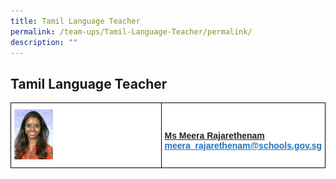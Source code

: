 ```yaml
---
title: Tamil Language Teacher
permalink: /team-ups/Tamil-Language-Teacher/permalink/
description: ""
---
```

## **Tamil Language Teacher**


<style type="text/css">
.tg  {border-collapse:collapse;border-spacing:0;}
.tg td{border-color:black;border-style:solid;border-width:1px;font-family:Arial, sans-serif;font-size:14px;
  overflow:hidden;padding:10px 5px;word-break:normal;}
.tg th{border-color:black;border-style:solid;border-width:1px;font-family:Arial, sans-serif;font-size:14px;
  font-weight:normal;overflow:hidden;padding:10px 5px;word-break:normal;}
.tg .tg-l2bf{background-color:#FFF;color:#222;font-weight:bold;text-align:left;vertical-align:middle}
.tg .tg-h5mn{background-color:;color:#222;text-align:left;vertical-align:middle}
.tg .tg-1ppo{background-color:#FFF;color:#222;text-align:left;vertical-align:middle}
.tg .tg-rs0e{background-color:;color:#222;font-weight:bold;text-align:left;vertical-align:middle}
</style>
<table class="tg">
<thead>
  <tr>
    <th class="tg-1ppo"><img src="/images/Our%20Team%20UPS/Tamil%20Language%20Teachers/meera.jpg" style="width:27%"></th>
    <th class="tg-l2bf"><br><span style="font-weight:bold;text-decoration:underline"><span style="font-weight:bold">Ms Meera Rajarethenam</span><br><a href="mailto:meera_rajarethenam@schools.gov.sg" target="_blank" rel="noopener noreferrer"><span style="text-decoration:underline;color:#1E73BE;background-color:transparent">meera_rajarethenam@schools.gov.sg</span></a></th>
  </tr>
</thead>
</table>